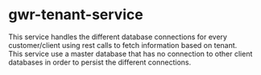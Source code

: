 # gwr-tenant-service
This service handles the different database connections for every customer/client using rest calls to fetch information based on tenant.
<br>
This service use a master database that has no connection to other client databases in order to persist the different connections.